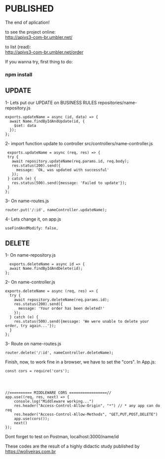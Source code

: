 <h1>PUBLISHED</h1>
The end of aplication!


to see the project online:<br>
http://apivs3-com-br.umbler.net/


to list (read):<br>
http://apivs3-com-br.umbler.net/order

If you wanna try, first thing to do:
<h3>npm install</h3>



<h2>UPDATE</h2>

1- Lets put our UPDATE on BUSINESS RULES
 repositories/name-repository.js

    exports.updateName = async (id, data) => {
      await Name.findByIdAndUpdate(id, {
        $set: data
      });
    };

2- import function update to controller
  src/controllers/name-controller.js

     exports.updateName = async (req, res) => {
     try {
       await repository.updateName(req.params.id, req.body);
       res.status(200).send({
         message: 'Ok, was updated with successful'
       });
     } catch (e) {
       res.status(500).send({message: 'Failed to update'});
     }
    };


3- On name-routes.js 

    router.put('/:id', nameController.updateName);


4-  Lets change it, on app.js
     
    useFindAndModify: false,



<h2>DELETE</h2>


1- On name-repository.js

      exports.deleteName = async id => {
      await Name.findByIdAndDelete(id);
    };

2- On name-controller.js


    

    exports.deleteName = async (req, res) => {
      try {
        await repository.deleteName(req.params.id);
        res.status(200).send({
          message: 'Your order has been deleted!'
        });
      } catch (e) {
        res.status(500).send({message: 'We were unable to delete your order, try again...'});
      }
    };


3- Route on name-routes.js

    router.delete('/:id', nameController.deleteName);




Finish, now, to work fine in a browser, we have to set the "cors".
In App.js:
      
      
    const cors = require('cors');
 
 
 
 
    //========== MIDDLEWARE CORS =================//
    app.use((req, res, next) => {
        console.log("Middleware working...")
        res.header("Access-Control-Allow-Origin", "*") // * any app can do req
        res.header("Access-Control-Allow-Methods", "GET,PUT,POST,DELETE")
        app.use(cors());
        next()
    });








Dont forget to test on Postman, localhost:3000/name/id

<tr>

These codes are the result of a highly didactic study published by https://woliveiras.com.br
